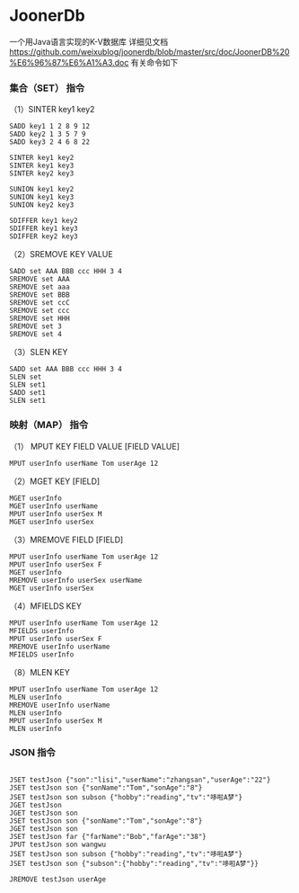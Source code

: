 # JoonerDb
一个用Java语言实现的K-V数据库
详细见文档 https://github.com/weixublog/joonerdb/blob/master/src/doc/JoonerDB%20%E6%96%87%E6%A1%A3.doc
有关命令如下
### 集合（SET） 指令
（1）SINTER key1 key2
```
SADD key1 1 2 8 9 12
SADD key2 1 3 5 7 9
SADD key3 2 4 6 8 22

SINTER key1 key2
SINTER key1 key3
SINTER key2 key3

SUNION key1 key2
SUNION key1 key3
SUNION key2 key3

SDIFFER key1 key2
SDIFFER key1 key3
SDIFFER key2 key3
```
（2）SREMOVE KEY VALUE
```
SADD set AAA BBB ccc HHH 3 4
SREMOVE set AAA
SREMOVE set aaa
SREMOVE set BBB
SREMOVE set ccC
SREMOVE set ccc
SREMOVE set HHH
SREMOVE set 3
SREMOVE set 4
```
（3）SLEN KEY
```
SADD set AAA BBB ccc HHH 3 4
SLEN set
SLEN set1
SADD set1
SLEN set1
```
### 映射（MAP） 指令
（1） MPUT KEY FIELD VALUE [FIELD VALUE]
```
MPUT userInfo userName Tom userAge 12
```
（2）MGET KEY [FIELD]
```JOONERDB
MGET userInfo 
MGET userInfo userName
MPUT userInfo userSex M
MGET userInfo userSex
```
（3）MREMOVE FIELD [FIELD]
```
MPUT userInfo userName Tom userAge 12
MPUT userInfo userSex F
MGET userInfo
MREMOVE userInfo userSex userName
MGET userInfo userSex
```
（4）MFIELDS KEY
```jooner
MPUT userInfo userName Tom userAge 12
MFIELDS userInfo
MPUT userInfo userSex F
MREMOVE userInfo userName
MFIELDS userInfo
```
（8）MLEN KEY
```jooner
MPUT userInfo userName Tom userAge 12
MLEN userInfo
MREMOVE userInfo userName
MLEN userInfo
MPUT userInfo userSex M
MLEN userInfo
```

### JSON 指令
```jooner

JSET testJson {"son":"lisi","userName":"zhangsan","userAge":"22"}
JSET testJson son {"sonName":"Tom","sonAge":"8"}
JSET testJson son subson {"hobby":"reading","tv":"哆啦A梦"}
JGET testJson
JGET testJson son
JSET testJson son {"sonName":"Tom","sonAge":"8"}
JGET testJson son
JSET testJson far {"farName":"Bob","farAge":"38"}
JPUT testJson son wangwu
JSET testJson son subson {"hobby":"reading","tv":"哆啦A梦"}
JSET testJson son {"subson":{"hobby":"reading","tv":"哆啦A梦"}}

JREMOVE testJson userAge
```